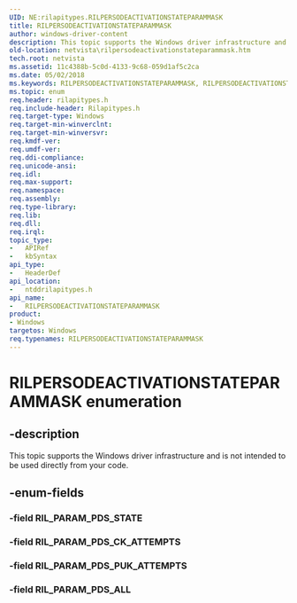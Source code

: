 ```yaml
---
UID: NE:rilapitypes.RILPERSODEACTIVATIONSTATEPARAMMASK
title: RILPERSODEACTIVATIONSTATEPARAMMASK
author: windows-driver-content
description: This topic supports the Windows driver infrastructure and is not intended to be used directly from your code.
old-location: netvista\rilpersodeactivationstateparammask.htm
tech.root: netvista
ms.assetid: 11c4388b-5c0d-4133-9c68-059d1af5c2ca
ms.date: 05/02/2018
ms.keywords: RILPERSODEACTIVATIONSTATEPARAMMASK, RILPERSODEACTIVATIONSTATEPARAMMASK enumeration [Network Drivers Starting with Windows Vista], RIL_PARAM_PDS_ALL, RIL_PARAM_PDS_CK_ATTEMPTS, RIL_PARAM_PDS_PUK_ATTEMPTS, netvista.rilpersodeactivationstateparammask, ntddrilapitypes/RILPERSODEACTIVATIONSTATEPARAMMASK, ntddrilapitypes/RIL_PARAM_PDS_ALL, ntddrilapitypes/RIL_PARAM_PDS_CK_ATTEMPTS, ntddrilapitypes/RIL_PARAM_PDS_PUK_ATTEMPTS
ms.topic: enum
req.header: rilapitypes.h
req.include-header: Rilapitypes.h
req.target-type: Windows
req.target-min-winverclnt: 
req.target-min-winversvr: 
req.kmdf-ver: 
req.umdf-ver: 
req.ddi-compliance: 
req.unicode-ansi: 
req.idl: 
req.max-support: 
req.namespace: 
req.assembly: 
req.type-library: 
req.lib: 
req.dll: 
req.irql: 
topic_type:
-	APIRef
-	kbSyntax
api_type:
-	HeaderDef
api_location:
-	ntddrilapitypes.h
api_name:
-	RILPERSODEACTIVATIONSTATEPARAMMASK
product:
- Windows
targetos: Windows
req.typenames: RILPERSODEACTIVATIONSTATEPARAMMASK
---
```


# RILPERSODEACTIVATIONSTATEPARAMMASK enumeration


## -description


This topic supports the Windows driver infrastructure and is not intended to be used directly from your code.


## -enum-fields




### -field RIL_PARAM_PDS_STATE


### -field RIL_PARAM_PDS_CK_ATTEMPTS


### -field RIL_PARAM_PDS_PUK_ATTEMPTS


### -field RIL_PARAM_PDS_ALL

